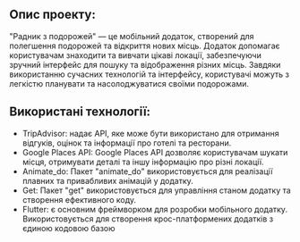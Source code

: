## Опис проекту: 
"Радник з подорожей" — це мобільний додаток, створений для полегшення подорожей та відкриття нових місць. Додаток допомагає користувачам знаходити та вивчати цікаві локації, забезпечуючи зручний інтерфейс для пошуку та відображення різних місць. Завдяки використанню сучасних технологій та інтерфейсу, користувачі можуть з легкістю планувати та насолоджуватися своїми подорожами.

## Використані технології:
- TripAdvisor: надає API, яке може бути використано для отримання відгуків, оцінок та інформації про готелі та ресторани.
- Google Places API: Google Places API дозволяє користувачам шукати місця, отримувати деталі та іншу інформацію про різні локації.
- Animate_do: Пакет "animate_do" використовується для реалізації плавних та привабливих анімацій у додатку.
- Get: Пакет "get" використовується для управління станом додатку та створення ефективного коду.
- Flutter: є основним фреймворком для розробки мобільного додатку. Використовується для створення крос-платформених додатків з єдиною кодовою базою
